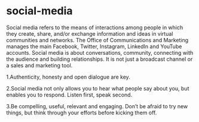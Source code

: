 # social-media
 Social media refers to the means of interactions among people in which they create, share, and/or exchange information and ideas in virtual communities and networks. The Office of Communications and Marketing manages the main Facebook, Twitter, Instagram, LinkedIn and YouTube accounts.
Social media is about conversations, community, connecting with the audience and building relationships. It is not just a broadcast channel or a sales and marketing tool.

1.Authenticity, honesty and open dialogue are key.

2.Social media not only allows you to hear what people say about you, but enables you to respond. Listen first, speak second.

3.Be compelling, useful, relevant and engaging. Don’t be afraid to try new things, but think through your efforts before kicking them off.
